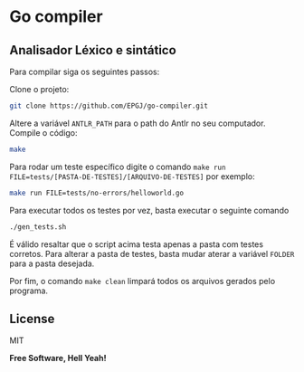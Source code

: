 # Go compiler
## Analisador Léxico e sintático

Para compilar siga os seguintes passos:

Clone o projeto: 

 ```sh
 git clone https://github.com/EPGJ/go-compiler.git
```
Altere a variável `ANTLR_PATH` para o path do Antlr no seu computador.
Compile o código: 
```sh
make
```

Para rodar um teste específico digite o comando `make run FILE=tests/[PASTA-DE-TESTES]/[ARQUIVO-DE-TESTES]` por exemplo:
```sh
make run FILE=tests/no-errors/helloworld.go
```
Para executar todos os testes por vez, basta executar o seguinte comando
```sh
./gen_tests.sh
```
É válido resaltar que o script acima testa apenas a pasta com testes corretos. Para alterar a pasta de testes, basta mudar aterar a variável `FOLDER` para a pasta desejada.

Por fim, o comando `make clean` limpará todos os arquivos gerados pelo programa.


## License

MIT

**Free Software, Hell Yeah!**
